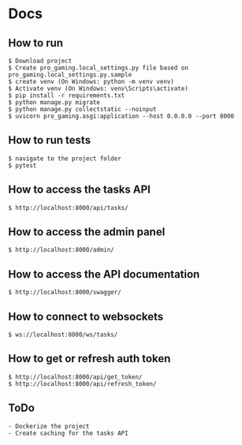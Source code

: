 # Docs

## How to run
    $ Download project
    $ Create pro_gaming.local_settings.py file based on pro_gaming.local_settings.py.sample
    $ create venv (On Windows: python -m venv venv)
    $ Activate venv (On Windows: venv\Scripts\activate)
    $ pip install -r requirements.txt
    $ python manage.py migrate
    $ python manage.py collectstatic --noinput
    $ uvicorn pro_gaming.asgi:application --host 0.0.0.0 --port 8000

## How to run tests
    $ navigate to the project folder
    $ pytest

## How to access the tasks API
    $ http://localhost:8000/api/tasks/

## How to access the admin panel
    $ http://localhost:8000/admin/

## How to access the API documentation
    $ http://localhost:8000/swagger/

## How to connect to websockets
    $ ws://localhost:8000/ws/tasks/

## How to get or refresh auth token
    $ http://localhost:8000/api/get_token/
    $ http://localhost:8000/api/refresh_token/

## ToDo
    - Dockerize the project
    - Create caching for the tasks API


